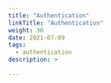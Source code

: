 ```yaml
---
title: "Authentication"
linkTitle: "Authentication"
weight: 30
date: 2021-07-09
tags:
  - authentication
description: >
  
---
```



